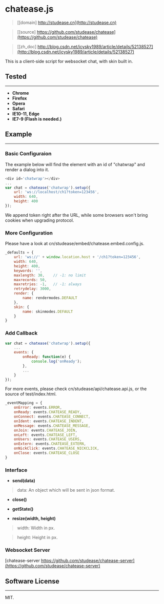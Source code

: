 # chatease.js

> [[domain] http://studease.cn](http://studease.cn)

> [[source] https://github.com/studease/chatease](https://github.com/studease/chatease)

> [[zh_doc] http://blog.csdn.net/icysky1989/article/details/52138527](http://blog.csdn.net/icysky1989/article/details/52138527)

This is a client-side script for websocket chat, with skin built in.


## Tested
---------

* **Chrome**
* **Firefox**
* **Opera**
* **Safari**
* **IE10-11, Edge**
* **IE7-9 (Flash is needed.)**


## Example
----------

### Basic Configuraion

The example below will find the element with an id of "chatwrap" and render a dialog into it.

```js
<div id='chatwrap'></div>
...
var chat = chatease('chatwrap').setup({
	url: 'ws://localhost/ch1?token=123456',
	width: 640,
	height: 400
});
```

We append token right after the URL, while some browsers won't bring cookies when upgrading protocol.

### More Configuration

Please have a look at cn/studease/embed/chatease.embed.config.js.

```js
_defaults = {
	url: 'ws://' + window.location.host + '/ch1?token=123456',
	width: 640,
	height: 400,
	keywords: '',
	maxlength: 30,    // -1: no limit
	maxrecords: 50,
	maxretries: -1,   // -1: always
	retrydelay: 3000,
	render: {
		name: rendermodes.DEFAULT
	},
	skin: {
		name: skinmodes.DEFAULT
	}
}
```

### Add Callback

```js
var chat = chatease('chatwrap').setup({
	...
	events: {
		onReady: function(e) {
			console.log('onReady');
		},
		...
	}
});
```

For more events, please check cn/studease/api/chatease.api.js, or the source of test/index.html.

```js
_eventMapping = {
	onError: events.ERROR,
	onReady: events.CHATEASE_READY,
	onConnect: events.CHATEASE_CONNECT,
	onIdent: events.CHATEASE_INDENT,
	onMessage: events.CHATEASE_MESSAGE,
	onJoin: events.CHATEASE_JOIN,
	onLeft: events.CHATEASE_LEFT,
	onUsers: events.CHATEASE_USERS,
	onExtern: events.CHATEASE_EXTERN,
	onNickClick: events.CHATEASE_NICKCLICK,
	onClose: events.CHATEASE_CLOSE
}
```

### Interface

* **send(data)**

> 	data: An object which will be sent in json format.

* **close()**

* **getState()**

* **resize(width, height)**

> 	width: Width in px.

> 	height: Height in px.

### Websocket Server

[chatease-server https://github.com/studease/chatease-server](https://github.com/studease/chatease-server)


## Software License
-------------------

MIT.

